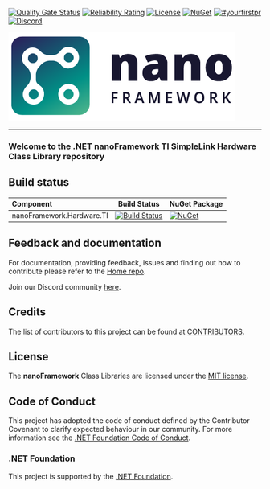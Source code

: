 [![Quality Gate Status](https://sonarcloud.io/api/project_badges/measure?project=nanoframework_lib-nanoFramework.Hardware.TI&metric=alert_status)](https://sonarcloud.io/dashboard?id=nanoframework_lib-nanoFramework.Hardware.TI) [![Reliability Rating](https://sonarcloud.io/api/project_badges/measure?project=nanoframework_lib-nanoFramework.Hardware.TI&metric=reliability_rating)](https://sonarcloud.io/dashboard?id=nanoframework_lib-nanoFramework.Hardware.TI) [![License](https://img.shields.io/badge/License-MIT-blue.svg)](LICENSE) [![NuGet](https://img.shields.io/nuget/dt/nanoFramework.Hardware.TI.svg?label=NuGet&style=flat&logo=nuget)](https://www.nuget.org/packages/nanoFramework.Hardware.TI/) [![#yourfirstpr](https://img.shields.io/badge/first--timers--only-friendly-blue.svg)](https://github.com/nanoframework/Home/blob/main/CONTRIBUTING.md) [![Discord](https://img.shields.io/discord/478725473862549535.svg?logo=discord&logoColor=white&label=Discord&color=7289DA)](https://discord.gg/gCyBu8T)

![nanoFramework logo](https://raw.githubusercontent.com/nanoframework/Home/main/resources/logo/nanoFramework-repo-logo.png)

-----

### Welcome to the .NET **nanoFramework** TI SimpleLink Hardware Class Library repository

## Build status

| Component | Build Status | NuGet Package |
|:-|---|---|
| nanoFramework.Hardware.TI | [![Build Status](https://dev.azure.com/nanoframework/nanoFramework.Hardware.TI/_apis/build/status/nanoFramework.Hardware.TI?repoName=nanoframework%2FnanoFramework.Hardware.TI&branchName=main)](https://dev.azure.com/nanoframework/nanoFramework.Hardware.TI/_build/latest?definitionId=61&repoName=nanoframework%2FnanoFramework.Hardware.TI&branchName=main)| [![NuGet](https://img.shields.io/nuget/v/nanoFramework.Hardware.TI.svg?label=NuGet&style=flat&logo=nuget)](https://www.nuget.org/packages/nanoFramework.Hardware.TI/)  |

## Feedback and documentation

For documentation, providing feedback, issues and finding out how to contribute please refer to the [Home repo](https://github.com/nanoframework/Home).

Join our Discord community [here](https://discord.gg/gCyBu8T).

## Credits

The list of contributors to this project can be found at [CONTRIBUTORS](https://github.com/nanoframework/Home/blob/main/CONTRIBUTORS.md).

## License

The **nanoFramework** Class Libraries are licensed under the [MIT license](LICENSE.md).

## Code of Conduct

This project has adopted the code of conduct defined by the Contributor Covenant to clarify expected behaviour in our community.
For more information see the [.NET Foundation Code of Conduct](https://dotnetfoundation.org/code-of-conduct).

### .NET Foundation

This project is supported by the [.NET Foundation](https://dotnetfoundation.org).
